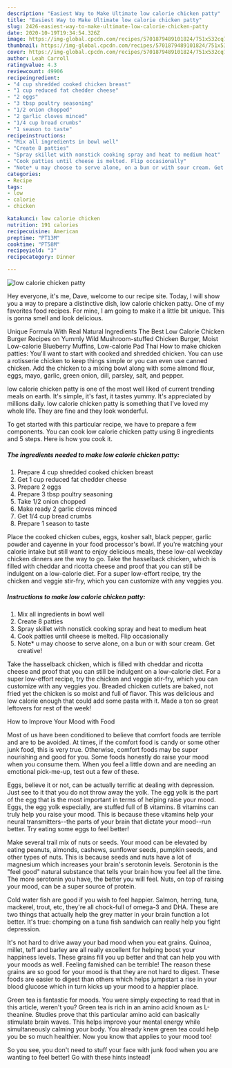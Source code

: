 ```yaml
---
description: "Easiest Way to Make Ultimate low calorie chicken patty"
title: "Easiest Way to Make Ultimate low calorie chicken patty"
slug: 2426-easiest-way-to-make-ultimate-low-calorie-chicken-patty
date: 2020-10-19T19:34:54.326Z
image: https://img-global.cpcdn.com/recipes/5701879489101824/751x532cq70/low-calorie-chicken-patty-recipe-main-photo.jpg
thumbnail: https://img-global.cpcdn.com/recipes/5701879489101824/751x532cq70/low-calorie-chicken-patty-recipe-main-photo.jpg
cover: https://img-global.cpcdn.com/recipes/5701879489101824/751x532cq70/low-calorie-chicken-patty-recipe-main-photo.jpg
author: Leah Carroll
ratingvalue: 4.3
reviewcount: 49906
recipeingredient:
- "4 cup shredded cooked chicken breast"
- "1 cup reduced fat chedder cheese"
- "2 eggs"
- "3 tbsp poultry seasoning"
- "1/2 onion chopped"
- "2 garlic cloves minced"
- "1/4 cup bread crumbs"
- "1 season to taste"
recipeinstructions:
- "Mix all ingredients in bowl well"
- "Create 8 patties"
- "Spray skillet with nonstick cooking spray and heat to medium heat"
- "Cook patties until cheese is melted. Flip occasionally"
- "Note* u may choose to serve alone, on a bun or with sour cream. Get creative!"
categories:
- Recipe
tags:
- low
- calorie
- chicken

katakunci: low calorie chicken 
nutrition: 191 calories
recipecuisine: American
preptime: "PT13M"
cooktime: "PT58M"
recipeyield: "3"
recipecategory: Dinner

---
```



![low calorie chicken patty](https://img-global.cpcdn.com/recipes/5701879489101824/751x532cq70/low-calorie-chicken-patty-recipe-main-photo.jpg)

Hey everyone, it's me, Dave, welcome to our recipe site. Today, I will show you a way to prepare a distinctive dish, low calorie chicken patty. One of my favorites food recipes. For mine, I am going to make it a little bit unique. This is gonna smell and look delicious.

Unique Formula With Real Natural Ingredients The Best Low Calorie Chicken Burger Recipes on Yummly Wild Mushroom-stuffed Chicken Burger, Moist Low-calorie Blueberry Muffins, Low-calorie Pad Thai How to make chicken patties: You&#39;ll want to start with cooked and shredded chicken. You can use a rotisserie chicken to keep things simple or you can even use canned chicken. Add the chicken to a mixing bowl along with some almond flour, eggs, mayo, garlic, green onion, dill, parsley, salt, and pepper.

low calorie chicken patty is one of the most well liked of current trending meals on earth. It's simple, it's fast, it tastes yummy. It's appreciated by millions daily. low calorie chicken patty is something that I've loved my whole life. They are fine and they look wonderful.


To get started with this particular recipe, we have to prepare a few components. You can cook low calorie chicken patty using 8 ingredients and 5 steps. Here is how you cook it.

<!--inarticleads1-->

##### The ingredients needed to make low calorie chicken patty:

1. Prepare 4 cup shredded cooked chicken breast
1. Get 1 cup reduced fat chedder cheese
1. Prepare 2 eggs
1. Prepare 3 tbsp poultry seasoning
1. Take 1/2 onion chopped
1. Make ready 2 garlic cloves minced
1. Get 1/4 cup bread crumbs
1. Prepare 1 season to taste


Place the cooked chicken cubes, eggs, kosher salt, black pepper, garlic powder and cayenne in your food processor&#39;s bowl. If you&#39;re watching your calorie intake but still want to enjoy delicious meals, these low-cal weekday chicken dinners are the way to go. Take the hasselback chicken, which is filled with cheddar and ricotta cheese and proof that you can still be indulgent on a low-calorie diet. For a super low-effort recipe, try the chicken and veggie stir-fry, which you can customize with any veggies you. 

<!--inarticleads2-->

##### Instructions to make low calorie chicken patty:

1. Mix all ingredients in bowl well
1. Create 8 patties
1. Spray skillet with nonstick cooking spray and heat to medium heat
1. Cook patties until cheese is melted. Flip occasionally
1. Note* u may choose to serve alone, on a bun or with sour cream. Get creative!


Take the hasselback chicken, which is filled with cheddar and ricotta cheese and proof that you can still be indulgent on a low-calorie diet. For a super low-effort recipe, try the chicken and veggie stir-fry, which you can customize with any veggies you. Breaded chicken cutlets are baked, not fried yet the chicken is so moist and full of flavor. This was delicious and low calorie enough that could add some pasta with it. Made a ton so great leftovers for rest of the week! 

How to Improve Your Mood with Food


Most of us have been conditioned to believe that comfort foods are terrible and are to be avoided. At times, if the comfort food is candy or some other junk food, this is very true. Otherwise, comfort foods may be super nourishing and good for you. Some foods honestly do raise your mood when you consume them. When you feel a little down and are needing an emotional pick-me-up, test out a few of these.

Eggs, believe it or not, can be actually terrific at dealing with depression. Just see to it that you do not throw away the yolk. The egg yolk is the part of the egg that is the most important in terms of helping raise your mood. Eggs, the egg yolk especially, are stuffed full of B vitamins. B vitamins can truly help you raise your mood. This is because these vitamins help your neural transmitters--the parts of your brain that dictate your mood--run better. Try eating some eggs to feel better!

Make several trail mix of nuts or seeds. Your mood can be elevated by eating peanuts, almonds, cashews, sunflower seeds, pumpkin seeds, and other types of nuts. This is because seeds and nuts have a lot of magnesium which increases your brain's serotonin levels. Serotonin is the "feel good" natural substance that tells your brain how you feel all the time. The more serotonin you have, the better you will feel. Nuts, on top of raising your mood, can be a super source of protein.

Cold water fish are good if you wish to feel happier. Salmon, herring, tuna, mackerel, trout, etc, they're all chock-full of omega-3 and DHA. These are two things that actually help the grey matter in your brain function a lot better. It's true: chomping on a tuna fish sandwich can really help you fight depression. 

It's not hard to drive away your bad mood when you eat grains. Quinoa, millet, teff and barley are all really excellent for helping boost your happiness levels. These grains fill you up better and that can help you with your moods as well. Feeling famished can be terrible! The reason these grains are so good for your mood is that they are not hard to digest. These foods are easier to digest than others which helps jumpstart a rise in your blood glucose which in turn kicks up your mood to a happier place.

Green tea is fantastic for moods. You were simply expecting to read that in this article, weren't you? Green tea is rich in an amino acid known as L-theanine. Studies prove that this particular amino acid can basically stimulate brain waves. This helps improve your mental energy while simultaneously calming your body. You already knew green tea could help you be so much healthier. Now you know that applies to your mood too!

So you see, you don't need to stuff your face with junk food when you are wanting to feel better! Go  with  these hints  instead!

